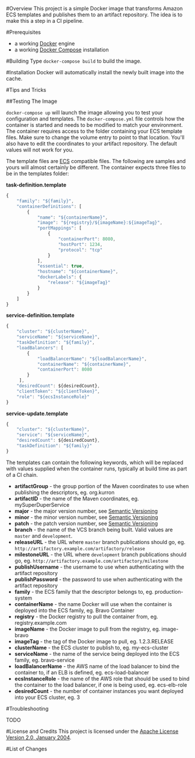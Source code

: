 #Overview
This project is a simple Docker image that transforms Amazon ECS templates and publishes them to an
artifact repository.  The idea is to make this a step in a CI pipeline.

#Prerequisites
* a working [Docker](http://docker.io) engine
* a working [Docker Compose](http://docker.io) installation

#Building
Type `docker-compose build` to build the image.

#Installation
Docker will automatically install the newly built image into the cache.

#Tips and Tricks

##Testing The Image

`docker-compose up` will launch the image allowing you to test your configuration and templates. The `docker-compose.yml` file controls
how the container is started and needs to be modified to match your environment.  The container requires access to the folder 
containing your ECS template files.  Make sure to change the volume entry to point to that location.  You'll also have
to edit the coordinates to your artifact repository.  The default values will not work for you.   

The template files are [ECS](http://docs.aws.amazon.com/cli/latest/reference/ecs/index.html) compatible files.  The following
are samples and yours will almost certainly be different.  The container expects three files to be in the templates folder: 

**task-definition.template**
```javascript
{
    "family": "${family}",
    "containerDefinitions": [
        {
            "name": "${containerName}",
            "image": "${registry}/${imageName}:${imageTag}",
            "portMappings": [
                {
                    "containerPort": 8080,
                    "hostPort": 1234,
                    "protocol": "tcp"
                }
            ],
            "essential": true,
            "hostname": "${containerName}",
            "dockerLabels": {
                "release": "${imageTag}"
            }
        }
    ]
}
```

**service-definition.template**
```javascript
{
    "cluster": "${clusterName}",
    "serviceName": "${serviceName}",
    "taskDefinition": "${family}",
    "loadBalancers": [
        {
            "loadBalancerName": "${loadBalancerName}",
            "containerName": "${containerName}",
            "containerPort": 8080
        }
     ],
    "desiredCount": ${desiredCount},
    "clientToken": "${clientToken}",
    "role": "${ecsInstanceRole}"
}
```

**service-update.template**
```javascript
{
    "cluster": "${clusterName}",
    "service": "${serviceName}",
    "desiredCount": ${desiredCount},
    "taskDefinition": "${family}"
}
```

The templates can contain the following keywords, which will be replaced with values supplied when the container runs, typically 
at build time as part of a CI chain.

* **artifactGroup** - the group portion of the Maven coordinates to use when publishing the descriptors, eg. org.kurron
* **artifactID** - the name of the Maven coordinates, eg. mySuperDuperService
* **major** - the major version number, see [Semantic Versioning](http://semver.org/)
* **minor** - the minor version number, see [Semantic Versioning](http://semver.org/)
* **patch** - the patch version number, see [Semantic Versioning](http://semver.org/)
* **branch** - the name of the VCS branch being built.  Valid values are `master` and `development`.
* **releaseURL** - the URL where `master` branch publications should go, eg. `http://artifactory.example.com/artifactory/release`
* **milestoneURL** - the URL where `development` branch publications should go, eg. `http://artifactory.example.com/artifactory/milestone`
* **publishUsername** - the username to use when authenticating with the artifact repository
* **publishPassword** - the password to use when authenticating with the artifact repository
* **family** - the ECS family that the descriptor belongs to, eg. production-system
* **containerName** - the name Docker will use when the container is deployed into the ECS family, eg. Bravo Container
* **registry** - the Docker registry to pull the container from, eg. registry.example.com
* **imageName** - the Docker image to pull from the registry, eg. image-bravo
* **imageTag** - the tag of the Docker image to pull, eg. 1.2.3.RELEASE
* **clusterName** - the ECS cluster to publish to, eg. my-ecs-cluster
* **serviceName** - the name of the service being deployed into the ECS family, eg. bravo-service
* **loadBalancerName** - the AWS name of the load balancer to bind the container to, if an ELB is defined, eg. ecs-load-balancer
* **ecsInstanceRole** - the name of the AWS role that should be used to bind the container to the load balancer, if one is being used, eg. ecs-elb-role
* **desiredCount** - the number of container instances you want deployed into your ECS cluster, eg. 3
 

#Troubleshooting

TODO

#License and Credits
This project is licensed under the [Apache License Version 2.0, January 2004](http://www.apache.org/licenses/).

#List of Changes


